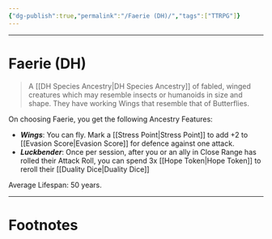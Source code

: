 ```yaml
---
{"dg-publish":true,"permalink":"/Faerie (DH)/","tags":["TTRPG"]}
---
```



---
# Faerie (DH)
> A [[DH Species Ancestry\|DH Species Ancestry]] of fabled, winged creatures which may resemble insects or humanoids in size and shape. They have working Wings that resemble that of Butterflies.

On choosing Faerie, you get the following Ancestry Features:
- ***Wings***: You can fly. Mark a [[Stress Point\|Stress Point]] to add +2 to [[Evasion Score\|Evasion Score]] for defence against one attack.
- ***Luckbender***: Once per session, after you or an ally in Close Range has rolled their Attack Roll, you can spend 3x [[Hope Token\|Hope Token]] to reroll their [[Duality Dice\|Duality Dice]] 

Average Lifespan: 50 years.

---
# Footnotes